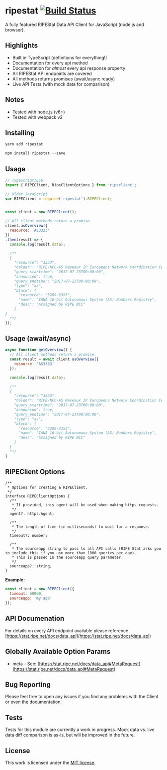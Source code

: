 # ripestat  [![Build Status](https://travis-ci.org/JoshGlazebrook/ripestat.svg?branch=master)](https://travis-ci.org/JoshGlazebrook/ripestat)
A fully featured RIPEStat Data API Client for JavaScript (node.js and browser).

## Highlights
- Built in TypeScript (definitions for everything!)
- Documentation for every api method
- Documentation for *almost* every api response property
- All RIPEStat API endpoints are covered
- All methods returns promises (await/async ready)
- Live API Tests (with mock data for comparison)

## Notes
- Tested with node.js (v6+)
- Tested with webpack v2

## Installing

```javascript
yarn add ripestat
```
```javascript
npm install ripestat --save
```

## Usage

```javascript
// TypeScript/ES6
import { RIPEClient, RipeClientOptions } from 'ripeclient';

// Older JavaScript
var RIPEClient = require('ripestat').RIPEClient;


const client = new RIPEClient();

// All client methods return a promise.
client.asOverview({
  resource: 'AS3333'
})
.then(result => {
  console.log(result.data);

  /**
  {
    "resource": "3333",
    "holder": "RIPE-NCC-AS Reseaux IP Europeens Network Coordination Centre (RIPE NCC), NL",
    "query_starttime": "2017-07-23T00:00:00",
    "announced": true,
    "query_endtime": "2017-07-23T00:00:00",
    "type": "as",
    "block": {
      "resource": "3209-3353",
      "name": "IANA 16-bit Autonomous System (AS) Numbers Registry",
      "desc": "Assigned by RIPE NCC"
    }
}
  **/
});
```

## Usage (await/async)

```javascript
async function getOverview() {
  // All client methods return a promise.
  const result = await client.asOverview({
    resource: 'AS3333'
  });

  console.log(result.data);

  /**
  {
    "resource": "3333",
    "holder": "RIPE-NCC-AS Reseaux IP Europeens Network Coordination Centre (RIPE NCC), NL",
    "query_starttime": "2017-07-23T00:00:00",
    "announced": true,
    "query_endtime": "2017-07-23T00:00:00",
    "type": "as",
    "block": {
      "resource": "3209-3353",
      "name": "IANA 16-bit Autonomous System (AS) Numbers Registry",
      "desc": "Assigned by RIPE NCC"
    }
  }
  **/
}
```
## RIPEClient Options
```
/**
 * Options for creating a RIPEClient.
 */
interface RIPEClientOptions {
  /**
   * If provided, this agent will be used when making https requests.
   */
  agent?: https.Agent;

  /**
   * The length of time (in milliseconds) to wait for a response.
   */
  timeout?: number;

  /**
   * The sourceapp string to pass to all API calls (RIPE Stat asks you to include this if you use more than 1000 queries per day).
   * This is passed in the sourceapp query parameter.
   */
  sourceapp?: string;
}
```

**Example:**
```javascript
const client = new RIPEClient({
  timeout: 60000,
  sourceapp: 'my app'
});
```

## API Documenation

For details on every API endpoint available please reference [https://stat.ripe.net/docs/data_api](https://stat.ripe.net/docs/data_api)


## Globally Available Option Params
- meta - See: [https://stat.ripe.net/docs/data_api#MetaRequest](https://stat.ripe.net/docs/data_api#MetaRequest)

## Bug Reporting
Please feel free to open any issues if you find any problems with the Client or even the documentation.

## Tests
Tests for this module are currently a work in progress. Mock data vs. live data diff comparison is as-is, but will be improved in the future.

## License

This work is licensed under the [MIT license](http://en.wikipedia.org/wiki/MIT_License).